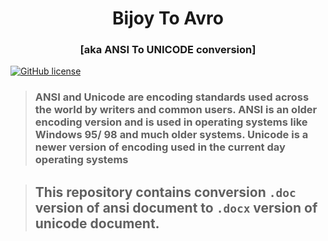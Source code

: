 <h1 align="center">Bijoy To Avro</h1>
<h3 align="center">[aka ANSI To UNICODE conversion] </h3>

[![GitHub license](https://img.shields.io/badge/license-MIT-blue.svg)](https://github.com/mohsin-riad/bijoy-to-unicode-automation/blob/main/LICENSE)

> ### ANSI and Unicode are encoding standards used across the world by writers and common users. ANSI is an older encoding version and is used in operating systems like Windows 95/ 98 and much older systems. Unicode is a newer version of encoding used in the current day operating systems

> ## This repository contains conversion ```.doc``` version of ansi document to ```.docx``` version of unicode document.